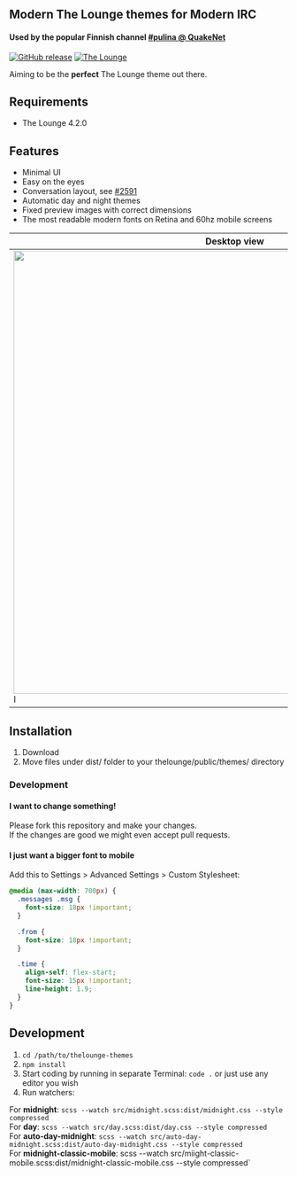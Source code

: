 ## Modern The Lounge themes for Modern IRC

#### Used by the popular Finnish channel [#pulina @ QuakeNet](https://www.pulina.fi)

[![GitHub release](https://img.shields.io/github/tag/pulinairc/thelounge-themes.svg?style=flat-square)](https://github.com/pulinairc/thelounge-themes/releases) [![The Lounge](https://img.shields.io/badge/tested%20with%20thelounge-4.2.0-ff9e18.svg?style=flat-square)](https://github.com/thelounge/thelounge)

Aiming to be the **perfect** The Lounge theme out there.

## Requirements

- The Lounge 4.2.0

## Features

- Minimal UI
- Easy on the eyes
- Conversation layout, see [#2591](https://github.com/thelounge/thelounge/pull/2591#issuecomment-785429158)
- Automatic day and night themes
- Fixed preview images with correct dimensions
- The most readable modern fonts on Retina and 60hz mobile screens

| Desktop view  | Mobile conversation layout |
| ------------- | ------------- |
| <img src="https://i.imgur.com/fOVc5Gt.png" width="800px" height="auto"> l  | <img src="https://i.imgur.com/MjMWZkz.png" width="390px" height="auto"> 

## Installation

1. Download
2. Move files under dist/ folder to your thelounge/public/themes/ directory

### Development

#### I want to change something!

Please fork this repository and make your changes.<br>
If the changes are good we might even accept pull requests.

#### I just want a bigger font to mobile

Add this to Settings > Advanced Settings > Custom Stylesheet:

``` css
@media (max-width: 700px) {
  .messages .msg {
    font-size: 18px !important;
  }

  .from {
    font-size: 18px !important;
  }

  .time {
    align-self: flex-start;
    font-size: 15px !important;
    line-height: 1.9;
  }
}
```

## Development

1. `cd /path/to/thelounge-themes`
2. `npm install`
3. Start coding by running in separate Terminal: `code .` or just use any editor you wish
4. Run watchers:

For <b>midnight</b>: `scss --watch src/midnight.scss:dist/midnight.css --style compressed`<br>
For <b>day</b>: `scss --watch src/day.scss:dist/day.css --style compressed`<br>
For <b>auto-day-midnight</b>: `scss --watch src/auto-day-midnight.scss:dist/auto-day-midnight.css --style compressed`<br>
For <b>midnight-classic-mobile</b>: scss --watch src/miight-classic-mobile.scss:dist/midnight-classic-mobile.css --style compressed`
